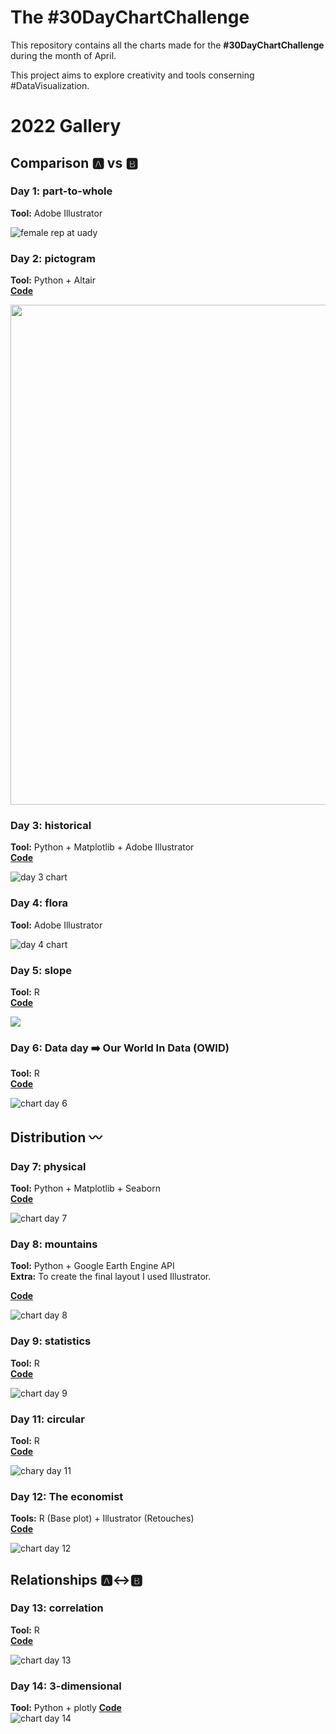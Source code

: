 # The #30DayChartChallenge
This repository contains all the charts made for the **#30DayChartChallenge** during the month of April.

This project aims to explore creativity and tools conserning #DataVisualization.

# 2022 Gallery
## Comparison :a: vs :b:
### Day 1: part-to-whole
**Tool:** Adobe Illustrator

![female rep at uady](./2022/day_01/Day_1_part-to-whole_es.png)

### Day 2: pictogram
**Tool:** Python + Altair  
[**Code**](https://github.com/isaacarroyov/30DayChartChallenge/blob/main/2022/day_02/30daychartchallenge_day2_pictogram.ipynb)

<img src="./2022/day_02/30daychartchallenge_day2_pictogram.png" width=800px>

### Day 3: historical
**Tool:** Python + Matplotlib + Adobe Illustrator  
[**Code**](https://github.com/isaacarroyov/30DayChartChallenge/blob/main/2022/day_03/30daychartchallenge_day_02_historical.ipynb)

![day 3 chart](./2022/day_03/30daychartchallenge_day_02_historical.png)

### Day 4: flora
**Tool:** Adobe Illustrator

![day 4 chart](./2022/day_04/30daychartchallenge_day_04_flora.png)

### Day 5: slope
**Tool:** R  
[**Code**](https://github.com/isaacarroyov/30DayChartChallenge/blob/main/2022/day_05/30daychartchallenge_day_05_slope.R)

![](./2022/day_05/30daychartchallenge_day_05_slope.png)

### Day 6: Data day :arrow_right: Our World In Data (OWID)
**Tool:** R  
[**Code**](https://github.com/isaacarroyov/30DayChartChallenge/blob/main/2022/day_06/30daychartchallenge_day_06_owid.R)

![chart day 6](./2022/day_06/30daychartchallenge_day_06_owid.png)

## Distribution :wavy_dash:

### Day 7: physical
**Tool:** Python + Matplotlib + Seaborn  
[**Code**](https://github.com/isaacarroyov/30DayChartChallenge/blob/main/2022/day_07/30daychartchallenge_day_07_physical.png)

![chart day 7](./2022/day_07/30daychartchallenge_day_07_physical.png)

### Day 8: mountains
**Tool:** Python + Google Earth Engine API  
**Extra:** To create the final layout I used Illustrator.

[**Code**](https://github.com/isaacarroyov/30DayChartChallenge/blob/main/2022/day_08/30daychartchallenge_day_07_physical.ipynb)

![chart day 8](./2022/day_08/30daychartchallenge_day_08_mountains_both.png)

### Day 9: statistics
**Tool:** R  
[**Code**](https://github.com/isaacarroyov/30DayChartChallenge/blob/main/2022/day_09/30daychartchallenge_day_09_statistics.R)

![chart day 9](./2022/day_09/30daychartchallenge_day_09_statistics_both.png)

### Day 11: circular
**Tool:** R  
[**Code**](https://github.com/isaacarroyov/30DayChartChallenge/blob/main/2022/day_11/30daychartchallenge_day_11_circular.R)

![chary day 11](./2022/day_11/30daychartchallenge_day_11_circular.png)

### Day 12: The economist
**Tools:** R (Base plot) + Illustrator (Retouches)  
[**Code**](https://github.com/isaacarroyov/30DayChartChallenge/blob/main/2022/day_12/30daychartchallenge_day_12_the_economist.R)

![chart day 12](./2022/day_12/30daychartchallenge_day_12_the_economist.png)

## Relationships :a::left_right_arrow::b:
### Day 13: correlation
**Tool:** R  
[**Code**](https://github.com/isaacarroyov/30DayChartChallenge/blob/main/2022/day_13/30daychartchallenge_day_13_correlation.R)

![chart day 13](./2022/day_13/30daychartchallenge_day_13_correlation.png)

### Day 14: 3-dimensional
**Tool:** Python + plotly
[**Code**]()  
![chart day 14](./2022/day_14/30daychartchallenge_day_14_3-dimensional.JPG)